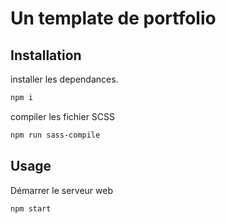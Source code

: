 # Un template de portfolio

## Installation

installer les dependances.
```bash
npm i
```
compiler les fichier SCSS
```bash
npm run sass-compile
```

## Usage
Démarrer le serveur web
```bash
npm start
```